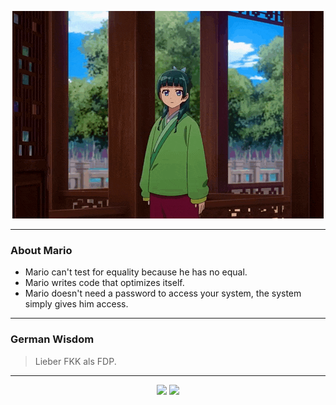 <p align="center">
  <img src="assets/maomao.gif" />
</p>

---

### About Mario
- Mario can't test for equality because he has no equal.
- Mario writes code that optimizes itself.
- Mario doesn't need a password to access your system, the system simply gives him access.

---

### German Wisdom
> Lieber FKK als FDP.

---

<p align="center">
  <a>
    <img height="180em" src="https://github-readme-stats-eight-theta.vercel.app/api?username=Torfkopp&show_icons=true&theme=dark&include_all_commits=true&count_private=true"/>
  </a>
  <a href="https://github.com/Torfkopp?tab=repositories">
    <img height="180em" src="https://github-readme-stats-eight-theta.vercel.app/api/top-langs/?username=torfkopp&layout=compact&theme=dark&langs_count=8&hide=java"/>
  </a>
</p>
